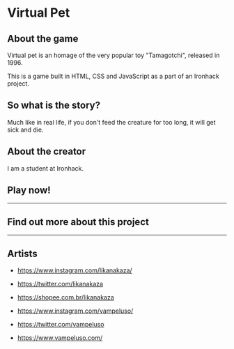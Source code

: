 # Virtual Pet

## About the game

Virtual pet is an homage of the very popular toy "Tamagotchi", released in 1996.

This is a game built in HTML, CSS and JavaScript as a part of an Ironhack project.

## So what is the story?

Much like in real life, if you don't feed the creature for too long, it will get sick and die.

## About the creator

I am a student at Ironhack.

## Play now!

---

## Find out more about this project

---

## Artists

- https://www.instagram.com/likanakaza/
- https://twitter.com/likanakaza
- https://shopee.com.br/likanakaza

- https://www.instagram.com/vampeluso/
- https://twitter.com/vampeluso
- https://www.vampeluso.com/
